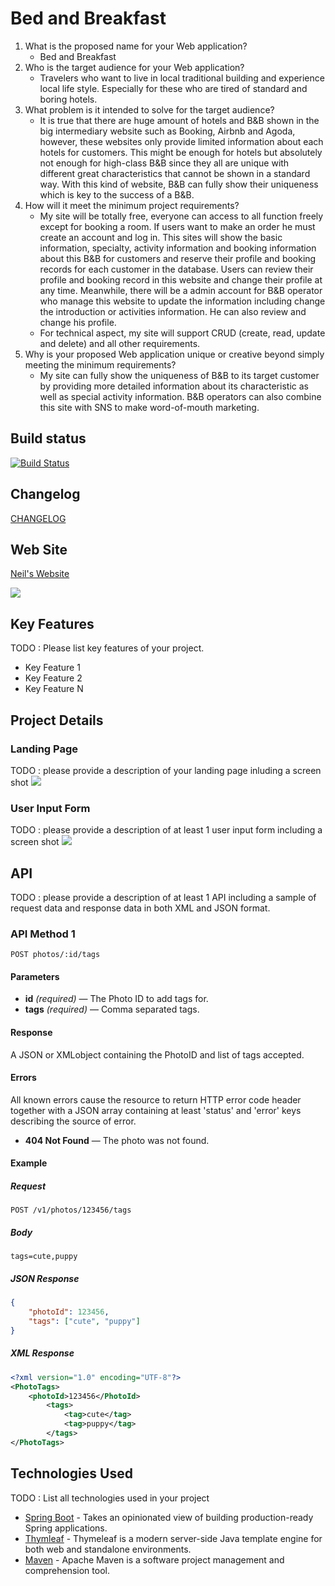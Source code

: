 # Bed and Breakfast

1. What is the proposed name for your Web application?
    - Bed and Breakfast
2. Who is the target audience for your Web application?
    - Travelers who want to live in local traditional building and experience local life style. Especially for these who are tired of standard and boring hotels.
3. What problem is it intended to solve for the target audience?
    - It is true that there are huge amount of hotels and B&B shown in the big intermediary website such as Booking, Airbnb and Agoda, however, these websites only provide limited information about each hotels for customers. This might be enough for hotels but absolutely not enough for high-class B&B since they all are unique with different great characteristics that cannot be shown in a standard way. With this kind of website, B&B can fully show their uniqueness which is key to the success of a B&B.
4. How will it meet the minimum project requirements?
    - My site will be totally free, everyone can access to all function freely except for booking a room. If users want to make an order he must create an account and log in. This sites will show the basic information, specialty, activity information and booking information about this B&B for customers and reserve their profile and booking records for each customer in the database. Users can review their profile and booking record in this website and change their profile at any time. Meanwhile, there will be a admin account for B&B operator who manage this website to update the information including change the introduction or activities information. He can also review and change his profile.
    - For technical aspect, my site will support CRUD (create, read, update and delete) and all other requirements.
5. Why is your proposed Web application unique or creative beyond simply meeting the minimum requirements?
    - My site can fully show the uniqueness of B&B to its target customer by providing more detailed information about its characteristic as well as special activity information. B&B operators can also combine this site with SNS to make word-of-mouth marketing.

## Build status


[![Build Status](https://travis-ci.org/infsci2560sp17/full-stack-web-huisefuhao.svg?branch=master)](https://travis-ci.org/infsci2560sp17/full-stack-web-huisefuhao)

## Changelog

[CHANGELOG](CHANGELOG.md)

## Web Site


[Neil's Website](https://pc-huisefuhao.herokuapp.com/)

![](http://www.qqtouxiang.com/d/file/qinglv/20170212/f4eabd3bede4bb63ee566c39e8652ad7.jpg)

## Key Features

TODO : Please list key features of your project.

* Key Feature 1
* Key Feature 2
* Key Feature N

## Project Details

### Landing Page

TODO : please provide a description of your landing page inluding a screen shot ![](https://.../image.JPG)

### User Input Form

TODO : please provide a description of at least 1 user input form including a screen shot ![](https://.../image.jpg)

## API

TODO : please provide a description of at least 1 API including a sample of request data and response data in both XML and JSON format.

### API Method 1

    POST photos/:id/tags

#### Parameters

- **id** _(required)_ — The Photo ID to add tags for.
- **tags** _(required)_ — Comma separated tags.

#### Response

A JSON or XMLobject containing the PhotoID and list of tags accepted.

#### Errors

All known errors cause the resource to return HTTP error code header together with a JSON array containing at least 'status' and 'error' keys describing the source of error.

- **404 Not Found** — The photo was not found.

#### Example

##### Request

    POST /v1/photos/123456/tags

##### Body

    tags=cute,puppy


##### JSON Response

```json
{
    "photoId": 123456,
    "tags": ["cute", "puppy"]
}
```

##### XML Response

```xml
<?xml version="1.0" encoding="UTF-8"?>
<PhotoTags>
    <photoId>123456</PhotoId>
        <tags>
            <tag>cute</tag>
            <tag>puppy</tag>
        </tags>
</PhotoTags>
```

## Technologies Used

TODO : List all technologies used in your project

- [Spring Boot](https://projects.spring.io/spring-boot/) - Takes an opinionated view of building production-ready Spring applications.
- [Thymleaf](http://www.thymeleaf.org/) - Thymeleaf is a modern server-side Java template engine for both web and standalone environments.
- [Maven](https://maven.apache.org/) - Apache Maven is a software project management and comprehension tool.
